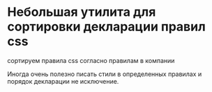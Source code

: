 # Небольшая утилита для сортировки декларации правил css

сортируем правила css согласно правилам в компании

Иногда очень полезно писать стили в определенных правилах и порядок декларации не исключение. 

